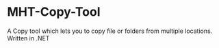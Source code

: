 # MHT-Copy-Tool
 A Copy tool which lets you to copy file or folders from multiple locations. Written in .NET
